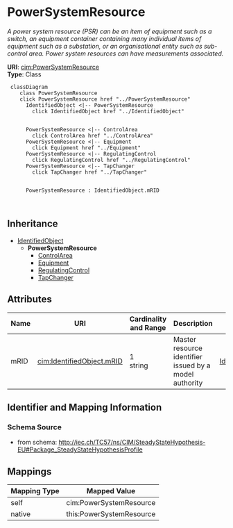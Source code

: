 # PowerSystemResource


_A power system resource (PSR) can be an item of equipment such as a switch, an equipment container containing many individual items of equipment such as a substation, or an organisational entity such as sub-control area. Power system resources can have measurements associated._





**URI**: [cim:PowerSystemResource](http://iec.ch/TC57/CIM100#PowerSystemResource)<br />
**Type**: Class




```mermaid
 classDiagram
    class PowerSystemResource
    click PowerSystemResource href "../PowerSystemResource"
      IdentifiedObject <|-- PowerSystemResource
        click IdentifiedObject href "../IdentifiedObject"
      

      PowerSystemResource <|-- ControlArea
        click ControlArea href "../ControlArea"
      PowerSystemResource <|-- Equipment
        click Equipment href "../Equipment"
      PowerSystemResource <|-- RegulatingControl
        click RegulatingControl href "../RegulatingControl"
      PowerSystemResource <|-- TapChanger
        click TapChanger href "../TapChanger"
      
      
      PowerSystemResource : IdentifiedObject.mRID
        
      
```





## Inheritance
* [IdentifiedObject](IdentifiedObject.md)
    * **PowerSystemResource**
        * [ControlArea](ControlArea.md)
        * [Equipment](Equipment.md)
        * [RegulatingControl](RegulatingControl.md)
        * [TapChanger](TapChanger.md)



## Attributes


| Name | URI | Cardinality and Range | Description | Inheritance |
| ---  | --- | --- | --- | --- |
| mRID | [cim:IdentifiedObject.mRID](http://iec.ch/TC57/CIM100#IdentifiedObject.mRID) | 1 <br />  string  | Master resource identifier issued by a model authority | [IdentifiedObject](IdentifiedObject.md) |









## Identifier and Mapping Information







### Schema Source


* from schema: http://iec.ch/TC57/ns/CIM/SteadyStateHypothesis-EU#Package_SteadyStateHypothesisProfile





## Mappings

| Mapping Type | Mapped Value |
| ---  | ---  |
| self | cim:PowerSystemResource |
| native | this:PowerSystemResource |





